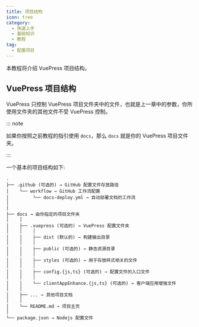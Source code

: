 ```yaml
---
title: 项目结构
icon: tree
category:
  - 快速上手
  - 基础知识
  - 教程
tag:
  - 配置项目
---
```


本教程将介绍 VuePress 项目结构。

<!-- more -->

## VuePress 项目结构

VuePress 只控制 VuePress 项目文件夹中的文件，也就是上一章中的参数，你所使用文件夹的其他文件不受 VuePress 控制。

::: note

如果你按照之前教程的指引使用 `docs`，那么 `docs` 就是你的 VuePress 项目文件夹。

:::

一个基本的项目结构如下:

```
.
├── .github (可选的) → GitHub 配置文件存放路径
│    └── workflow → GitHub 工作流配置
│         └── docs-deploy.yml → 自动部署文档的工作流
│
|
├── docs → 由你指定的项目文件夹
│    │
│    ├── .vuepress (可选的) → VuePress 配置文件夹
│    │    │
│    │    ├── dist (默认的) → 构建输出目录
│    │    │
│    │    ├── public (可选的) → 静态资源目录
│    │    │
│    │    ├── styles (可选的) → 用于存放样式相关的文件
│    │    │
│    │    ├── config.{js,ts} (可选的) → 配置文件的入口文件
│    │    │
│    │    └── clientAppEnhance.{js,ts} (可选的) → 客户端应用增强文件
│    │
│    ├── ... → 其他项目文档
│    │
│    └── README.md → 项目主页
│
└── package.json → Nodejs 配置文件
```
